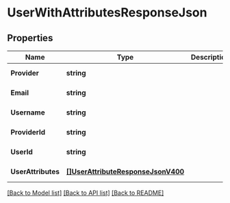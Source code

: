 # UserWithAttributesResponseJson

## Properties
Name | Type | Description | Notes
------------ | ------------- | ------------- | -------------
**Provider** | **string** |  | [default to null]
**Email** | **string** |  | [default to null]
**Username** | **string** |  | [default to null]
**ProviderId** | **string** |  | [default to null]
**UserId** | **string** |  | [default to null]
**UserAttributes** | [**[]UserAttributeResponseJsonV400**](UserAttributeResponseJsonV400.md) |  | [default to null]

[[Back to Model list]](../README.md#documentation-for-models) [[Back to API list]](../README.md#documentation-for-api-endpoints) [[Back to README]](../README.md)


